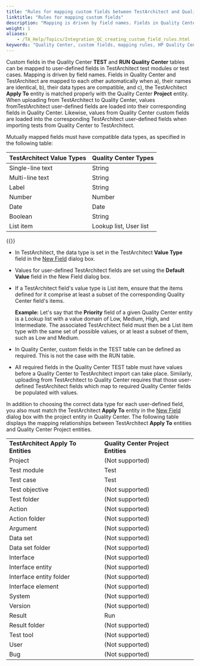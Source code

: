 ```yaml
--- 
title: "Rules for mapping custom fields between TestArchitect and Quality Center"
linktitle: "Rules for mapping custom fields"
description: "Mapping is driven by field names. Fields in Quality Center and TestArchitect are mapped to each other automatically when a), their names are identical, b), their data types are compatible, and c), the TestArchitect Apply To entity is matched properly with the Quality Center Project entity. When uploading from TestArchitect to Quality Center, values fromTestArchitect user-defined fields are loaded into their corresponding fields in Quality Center. Likewise, values from Quality Center custom fields are loaded into the corresponding TestArchitect user-defined fields when importing tests from Quality Center to TestArchitect."
weight: 1
aliases: 
    - /TA_Help/Topics/Integration_QC_creating_custom_field_rules.html
keywords: "Quality Center, custom fields, mapping rules, HP Quality Center, mapping rules, mapping, rules, integration, rules, custom fields"
---
```


Custom fields in the Quality Center **TEST** and **RUN Quality Center** tables can be mapped to user-defined fields in TestArchitect test modules or test cases. Mapping is driven by field names. Fields in Quality Center and TestArchitect are mapped to each other automatically when a\), their names are identical, b\), their data types are compatible, and c\), the TestArchitect **Apply To** entity is matched properly with the Quality Center **Project** entity. When uploading from TestArchitect to Quality Center, values fromTestArchitect user-defined fields are loaded into their corresponding fields in Quality Center. Likewise, values from Quality Center custom fields are loaded into the corresponding TestArchitect user-defined fields when importing tests from Quality Center to TestArchitect.

Mutually mapped fields must have compatible data types, as specified in the following table:

|**TestArchitect Value Types**|**Quality Center Types**|
|-----------------------------|------------------------|
|Single-line text|String|
|Multi-line text|String|
|Label|String|
|Number|Number|
|Date|Date|
|Boolean|String|
|List item|Lookup list, User list|

{{<note>}}

-   In TestArchitect, the data type is set in the TestArchitect **Value Type** field in the [New Field](/administration-guide/user-defined-fields/creating-a-user-defined-field#stepresult_q44_hls_mq) dialog box.
-   Values for user-defined TestArchitect fields are set using the **Default Value** field in the New Field dialog box.
-   If a TestArchitect field's value type is List item, ensure that the items defined for it comprise at least a subset of the corresponding Quality Center field's items.

    **Example:** Let's say that the **Priority** field of a given Quality Center entity is a Lookup list with a value domain of Low, Medium, High, and Intermediate. The associated TestArchitect field must then be a List item type with the same set of possible values, or at least a subset of them, such as Low and Medium.

-   In Quality Center, custom fields in the TEST table can be defined as required. This is not the case with the RUN table.
-   All required fields in the Quality Center TEST table must have values before a Quality Center to TestArchitect import can take place. Similarly, uploading from TestArchitect to Quality Center requires that those user-defined TestArchitect fields which map to required Quality Center fields be populated with values.

In addition to choosing the correct data type for each user-defined field, you also must match the TestArchitect **Apply To** entity in the [New Field](/administration-guide/user-defined-fields/creating-a-user-defined-field#stepresult_q44_hls_mq) dialog box with the project entity in Quality Center. The following table displays the mapping relationships between TestArchitect **Apply To** entities and Quality Center Project entities.

|||
|------|------|
|**TestArchitect Apply To Entities**|**Quality Center Project Entities**|
|Project|\(Not supported\)|
|Test module|Test|
|Test case|Test|
|Test objective|\(Not supported\)|
|Test folder|\(Not supported\)|
|Action|\(Not supported\)|
|Action folder|\(Not supported\)|
|Argument|\(Not supported\)|
|Data set|\(Not supported\)|
|Data set folder|\(Not supported\)|
|Interface|\(Not supported\)|
|Interface entity|\(Not supported\)|
|Interface entity folder|\(Not supported\)|
|Interface element|\(Not supported\)|
|System|\(Not supported\)|
|Version|\(Not supported\)|
|Result|Run|
|Result folder|\(Not supported\)|
|Test tool|\(Not supported\)|
|User|\(Not supported\)|
|Bug|\(Not supported\)|



